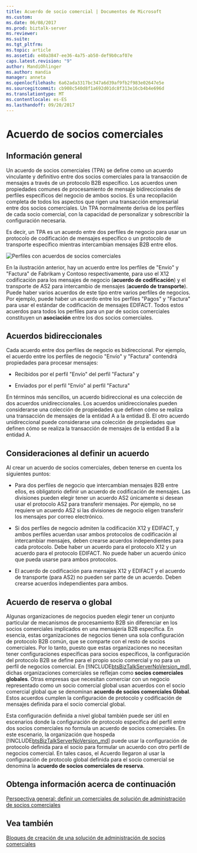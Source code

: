 ```yaml
---
title: Acuerdo de socio comercial | Documentos de Microsoft
ms.custom: 
ms.date: 06/08/2017
ms.prod: biztalk-server
ms.reviewer: 
ms.suite: 
ms.tgt_pltfrm: 
ms.topic: article
ms.assetid: e40a3847-ee36-4a75-ab50-def9b0caf07e
caps.latest.revision: "9"
author: MandiOhlinger
ms.author: mandia
manager: anneta
ms.openlocfilehash: 6a62ada3317bc347a6d39af9fb2f983e02647e5e
ms.sourcegitcommit: cb908c540d8f1a692d01dc8f313e16cb4b4e696d
ms.translationtype: MT
ms.contentlocale: es-ES
ms.lasthandoff: 09/20/2017
---
```

# <a name="trading-partner-agreement"></a>Acuerdo de socios comerciales
## <a name="overview"></a>Información general
Un acuerdo de socios comerciales (TPA) se define como un acuerdo vinculante y definitivo entre dos socios comerciales para la transacción de mensajes a través de un protocolo B2B específico. Los acuerdos unen propiedades comunes de procesamiento de mensaje bidireccionales de perfiles específicos del negocio de ambos socios. Es una recopilación completa de todos los aspectos que rigen una transacción empresarial entre dos socios comerciales. Un TPA normalmente deriva de los perfiles de cada socio comercial, con la capacidad de personalizar y sobrescribir la configuración necesaria.  
  
 Es decir, un TPA es un acuerdo entre dos perfiles de negocio para usar un protocolo de codificación de mensajes específico o un protocolo de transporte específico mientras intercambian mensajes B2B entre ellos.  
  
 ![Perfiles con acuerdos de socios comerciales](../core/media/tradingpartneragreement.gif "TradingPartnerAgreement")  
  
 En la ilustración anterior, hay un acuerdo entre los perfiles de "Envío" y "Factura" de Fabrikam y Contoso respectivamente, para uso el X12 codificación para los mensajes de negocio (**acuerdo de codificación**) y el transporte de AS2 para intercambio de mensajes (**acuerdo de transporte**). Puede haber varios acuerdos de este tipo entre varios perfiles de negocios. Por ejemplo, puede haber un acuerdo entre los perfiles "Pagos" y "Factura" para usar el estándar de codificación de mensajes EDIFACT. Todos estos acuerdos para todos los perfiles para un par de socios comerciales constituyen un **asociación** entre los dos socios comerciales.  
  
## <a name="bi-directional-agreements"></a>Acuerdos bidireccionales  
 Cada acuerdo entre dos perfiles de negocio es bidireccional. Por ejemplo, el acuerdo entre los perfiles de negocio "Envío" y "Factura" contendrá propiedades para procesar mensajes:  
  
-   Recibidos por el perfil "Envío" del perfil "Factura" y  
  
-   Enviados por el perfil "Envío" al perfil "Factura"  
  
 En términos más sencillos, un acuerdo bidireccional es una colección de dos acuerdos unidireccionales. Los acuerdos unidireccionales pueden considerarse una colección de propiedades que definen cómo se realiza una transacción de mensajes de la entidad A a la entidad B. El otro acuerdo unidireccional puede considerarse una colección de propiedades que definen cómo se realiza la transacción de mensajes de la entidad B a la entidad A.  
  
## <a name="considerations-when-defining-an-agreement"></a>Consideraciones al definir un acuerdo  
 Al crear un acuerdo de socios comerciales, deben tenerse en cuenta los siguientes puntos:  
  
-   Para dos perfiles de negocio que intercambian mensajes B2B entre ellos, es obligatorio definir un acuerdo de codificación de mensajes. Las divisiones pueden elegir tener un acuerdo AS2 únicamente si desean usar el protocolo AS2 para transferir mensajes. Por ejemplo, no se requiere un acuerdo AS2 si las divisiones de negocio eligen transferir los mensajes por correo electrónico.  
  
-   Si dos perfiles de negocio admiten la codificación X12 y EDIFACT, y ambos perfiles acuerdan usar ambos protocolos de codificación al intercambiar mensajes, deben crearse acuerdos independientes para cada protocolo. Debe haber un acuerdo para el protocolo X12 y un acuerdo para el protocolo EDIFACT. No puede haber un acuerdo único que pueda usarse para ambos protocolos.  
  
-   El acuerdo de codificación para mensajes X12 y EDIFACT y el acuerdo de transporte (para AS2) no pueden ser parte de un acuerdo. Deben crearse acuerdos independientes para ambos.  
  
## <a name="global-or-fallback-agreement"></a>Acuerdo de reserva o global  
 Algunas organizaciones de negocios pueden elegir tener un conjunto particular de mecanismos de procesamiento B2B sin diferenciar en los socios comerciales implicados en una mensajería B2B específica. En esencia, estas organizaciones de negocios tienen una sola configuración de protocolo B2B común, que se comparte con el resto de socios comerciales. Por lo tanto, puesto que estas organizaciones no necesitan tener configuraciones específicas para socios específicos, la configuración del protocolo B2B se define para el propio socio comercial y no para un perfil de negocios comercial. En [!INCLUDE[btsBizTalkServerNoVersion_md](../includes/btsbiztalkservernoversion-md.md)], dichas organizaciones comerciales se reflejan como **socios comerciales globales**. Otras empresas que necesitan comerciar con un negocio representado como un socio comercial global usan acuerdos con el socio comercial global que se denominan **acuerdo de socios comerciales Global**. Estos acuerdos cumplen la configuración de protocolo y codificación de mensajes definida para el socio comercial global.  
  
 Esta configuración definida a nivel global también puede ser útil en escenarios donde la configuración de protocolo específica del perfil entre dos socios comerciales no formula un acuerdo de socios comerciales. En este escenario, la organización que hospeda [!INCLUDE[btsBizTalkServerNoVersion_md](../includes/btsbiztalkservernoversion-md.md)] puede usar la configuración de protocolo definida para el socio para formular un acuerdo con otro perfil de negocios comercial. En tales casos, el Acuerdo llegaron al usar la configuración de protocolo global definida para el socio comercial se denomina la **acuerdo de socios comerciales de reserva**.  

## <a name="learn-next"></a>Obtenga información acerca de continuación

[Perspectiva general: definir un comerciales de solución de administración de socios comerciales](../core/putting-it-all-together-defining-a-trading-partner-management-solution.md)
  
## <a name="see-also"></a>Vea también  
 [Bloques de creación de una solución de administración de socios comerciales](../core/building-blocks-of-a-trading-partner-management-solution.md)